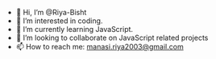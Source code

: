 - 👋 Hi, I’m @Riya-Bisht
- 👀 I’m interested in coding.
- 🌱 I’m currently learning JavaScript.
- 💞️ I’m looking to collaborate on JavaScript related projects
- 📫 How to reach me: manasi.riya2003@gmail.com

<!---
Riya-Bisht/Riya-Bisht is a ✨ special ✨ repository because its `README.md` (this file) appears on your GitHub profile.
You can click the Preview link to take a look at your changes.
--->
